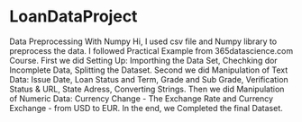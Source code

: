 # LoanDataProject
Data Preprocessing With Numpy 
Hi, I used csv file and Numpy library to preprocess the data. I followed Practical Example from 365datascience.com Course.
First we did Setting Up: Importhing the Data Set, Chechking dor Incomplete Data, Splitting the Dataset.
Second we did Manipulation of Text Data: Issue Date, Loan Status and Term, Grade and Sub Grade, Verification Status & URL, State Adress, Converting Strings.
Then we did Manipulation of Numeric Data: Currency Change - The Exchange Rate and Currency Exchange - from USD to EUR.
In the end, we Completed the final Dataset.
